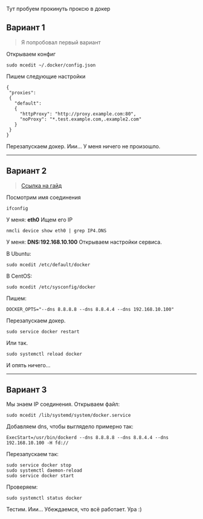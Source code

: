 Тут пробуем прокинуть проксю в докер
## Вариант 1
>Я попробовал первый вариант

Открываем конфиг
```
sudo mcedit ~/.docker/config.json
```
Пишем следующие настройки
```
{
 "proxies":
 {
   "default":
   {
     "httpProxy": "http://proxy.example.com:80",
     "noProxy": "*.test.example.com,.example2.com"
   }
 }
}
```
Перезапускаем докер. Иии... У меня ничего не произошло.
***
## Вариант 2
>[Ссылка на гайд](https://stackoverflow.com/questions/24151129/network-calls-fail-during-image-build-on-corporate-network)

Посмотрим имя соединения
```
ifconfig
```
У меня: **eth0**
Ищем его IP
```
nmcli device show eth0 | grep IP4.DNS
```
У меня: **DNS:192.168.10.100**
Открываем настройки сервиса.

В Ubuntu:
```
sudo mcedit /etc/default/docker
```
В CentOS:
```
sudo mcedit /etc/sysconfig/docker
```
Пишем:
```
DOCKER_OPTS="--dns 8.8.8.8 --dns 8.8.4.4 --dns 192.168.10.100"
```
Перезапускаем докер.
```
sudo service docker restart
```
Или так.
```
sudo systemctl reload docker
```
И опять ничего...
***
## Вариант 3

Мы знаем IP соединения. Открываем файл:
```
sudo mcedit /lib/systemd/system/docker.service
```
Добавляем dns, чтобы выглядело примерно так:
```
ExecStart=/usr/bin/dockerd --dns 8.8.8.8 --dns 8.8.4.4 --dns 192.168.10.100 -H fd://
```
Перезапускаем так:
```
sudo service docker stop
sudo systemctl daemon-reload
sudo service docker start
```
Проверяем:
```
sudo systemctl status docker
```
Тестим.
Иии... Убеждаемся, что всё работает. Ура :)
